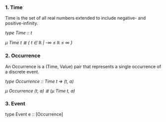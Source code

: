 ### 1. Time

Time is the set of all real numbers extended to include negative- and positive-infinity.

*type Time :: t*

*μ Time t ≣ { t ∈ ℝ | -∞ ≤ ℝ ≤ ∞ }*

### 2. Occurrence

An Occurrence is a (Time, Value) pair that represents a single 
occurrence of a discrete event.

*type Occurrence :: Time t ⇒ (t, a)*

*μ Occurrence (t, a) ≣ (μ Time t, a)*

### 3. Event

type Event e :: [Occurrence]